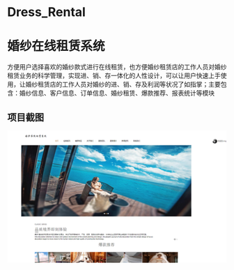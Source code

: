 # Dress_Rental
# 婚纱在线租赁系统
   方便用户选择喜欢的婚纱款式进行在线租赁，也方便婚纱租赁店的工作人员对婚纱租赁业务的科学管理，实现进、销、存一体化的人性设计，可以让用户快速上手使用，让婚纱租赁店的工作人员对婚纱的进、销、存及利润等状况了如指掌；主要包含：婚纱信息、客户信息、订单信息、婚纱租赁、爆款推荐、报表统计等模块		
## 项目截图
![image](https://raw.githubusercontent.com/Hh-Zhang/Dress_Rental/master/img/index.png)
